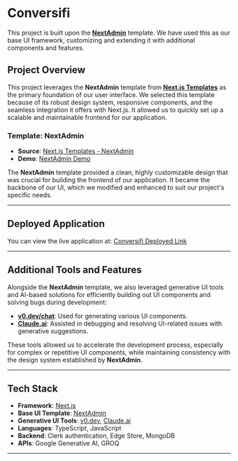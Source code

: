 # Conversifi

This project is built upon the **[NextAdmin](https://demo.nextadmin.co/)** template. We have used this as our base UI framework, customizing and extending it with additional components and features.

## Project Overview

This project leverages the **NextAdmin** template from **[Next.js Templates](https://nextjstemplates.com/templates/nextadmin)** as the primary foundation of our user interface. We selected this template because of its robust design system, responsive components, and the seamless integration it offers with Next.js. It allowed us to quickly set up a scalable and maintainable frontend for our application.

### Template: **NextAdmin**

- **Source**: [Next.js Templates - NextAdmin](https://nextjstemplates.com/templates/nextadmin)
- **Demo**: [NextAdmin Demo](https://demo.nextadmin.co/)

The **NextAdmin** template provided a clean, highly customizable design that was crucial for building the frontend of our application. It became the backbone of our UI, which we modified and enhanced to suit our project's specific needs.

---

## Deployed Application

You can view the live application at: [Conversifi Deployed Link](https://devnexus-2024.vercel.app/)

---

## Additional Tools and Features

Alongside the **NextAdmin** template, we also leveraged generative UI tools and AI-based solutions for efficiently building out UI components and solving bugs during development:

- **[v0.dev/chat](https://v0.dev/chat)**: Used for generating various UI components.
- **[Claude.ai](https://claude.ai/)**: Assisted in debugging and resolving UI-related issues with generative suggestions.

These tools allowed us to accelerate the development process, especially for complex or repetitive UI components, while maintaining consistency with the design system established by **NextAdmin**.

---

## Tech Stack

- **Framework**: [Next.js](https://nextjs.org/)
- **Base UI Template**: [NextAdmin](https://demo.nextadmin.co/)
- **Generative UI Tools**: [v0.dev](https://v0.dev/chat), [Claude.ai](https://claude.ai/)
- **Languages**: TypeScript, JavaScript
- **Backend**: Clerk authentication, Edge Store, MongoDB
- **APIs**: Google Generative AI, GROQ

---

